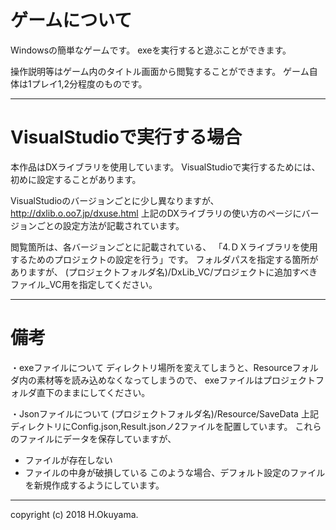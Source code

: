 # ゲームについて
Windowsの簡単なゲームです。
exeを実行すると遊ぶことができます。

操作説明等はゲーム内のタイトル画面から閲覧することができます。
ゲーム自体は1プレイ1,2分程度のものです。

___

# VisualStudioで実行する場合
本作品はDXライブラリを使用しています。
VisualStudioで実行するためには、初めに設定することがあります。

VisualStudioのバージョンごとに少し異なりますが、
http://dxlib.o.oo7.jp/dxuse.html
上記のDXライブラリの使い方のページにバージョンごとの設定方法が記載されています。

閲覧箇所は、各バージョンごとに記載されている、
「4.ＤＸライブラリを使用するためのプロジェクトの設定を行う」です。
フォルダパスを指定する箇所がありますが、
(プロジェクトフォルダ名)/DxLib_VC/プロジェクトに追加すべきファイル_VC用を指定してください。

___

# 備考
・exeファイルについて
ディレクトリ場所を変えてしまうと、Resourceフォルダ内の素材等を読み込めなくなってしまうので、
exeファイルはプロジェクトフォルダ直下のままにしてください。

・Jsonファイルについて
(プロジェクトフォルダ名)/Resource/SaveData
上記ディレクトリにConfig.json,Result.jsonノ2ファイルを配置しています。
これらのファイルにデータを保存していますが、
 - ファイルが存在しない
 - ファイルの中身が破損している
このような場合、デフォルト設定のファイルを新規作成するようにしています。

___

copyright (c) 2018 H.Okuyama.
